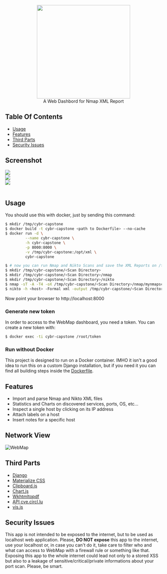 <p align="center">
<img width="300" src="https://i.imgur.com/puyIfHT.jpg" /><br>
A Web Dashbord for Nmap XML Report 
</p>

## Table Of Contents
- [Usage](#usage)
- [Features](#features)
- [Third Parts](#third-parts)
- [Security Issues](#security-issues)

## Screenshot
<img src="https://i.imgur.com/ELZfqd0.png" /><br>
<img src="https://i.imgur.com/KsBv1S0.png" /><br>
<img src="https://i.imgur.com/g27mcc3.png" /><br>
<br>

## Usage
You should use this with docker, just by sending this command:
```bash
$ mkdir /tmp/cybr-capstone
$ docker build -t cybr-capstone <path to Dockerfile> --no-cache
$ docker run -d \
         --name cybr-capstone \
         -h cybr-capstone \
         -p 8000:8000 \
         -v /tmp/cybr-capstone:/opt/xml \
         cybr-capstone

$ # now you can run Nmap and Nikto Scans and save the XML Reports on /tmp/cybr-capstone
$ mkdir /tmp/cybr-capstone/<Scan Directory>
$ mkdir /tmp/cybr-capstone/<Scan Directory>/nmap
$ mkdir /tmp/cybr-capstone/<Scan Directory>/nikto
$ nmap -sT -A -T4 -oX /tmp/cybr-capstone/<Scan Directory>/nmap/mynmapscan.xml 192.168.1.0/24
$ nikto -h <host> -Formal xml -output /tmp/cybr-capstone/<Scan Directory>/nikto/myniktoscan.xml
```
Now point your browser to http://localhost:8000

### Generate new token
In order to access to the WebMap dashboard, you need a token. You can create a new token with:
```bash
$ docker exec -ti cybr-capstone /root/token
```

### Run without Docker
This project is designed to run on a Docker container. IMHO it isn't a good idea to run this on a custom Django installation, 
but if you need it you can find all building steps inside the [Dockerfile](https://github.com/SabyasachiRana/WebMap/blob/master/docker/Dockerfile).


## Features
- Import and parse Nmap and Nikto XML files
- Statistics and Charts on discovered services, ports, OS, etc...
- Inspect a single host by clicking on its IP address
- Attach labels on a host
- Insert notes for a specific host

## Network View
![WebMap](https://i.imgur.com/j77jQz9.png)

## Third Parts
- [Django](https://www.djangoproject.com)
- [Materialize CSS](https://materializecss.com)
- [Clipboard.js](https://clipboardjs.com)
- [Chart.js](https://www.chartjs.org)
- [Wkhtmltopdf](https://wkhtmltopdf.org)
- [API cve.circl.lu](https://cve.circl.lu)
- [vis.js](http://visjs.org/)

## Security Issues
This app is not intended to be exposed to the internet, but to be used as localhost web application. Please, **DO NOT expose** this app to the internet, use your localhost or, 
in case you can't do it, take care to filter who and what can access to WebMap with a firewall rule or something like that. 
Exposing this app to the whole internet could lead not only to a stored XSS but also to a leakage of sensitive/critical/private 
informations about your port scan. Please, be smart.

